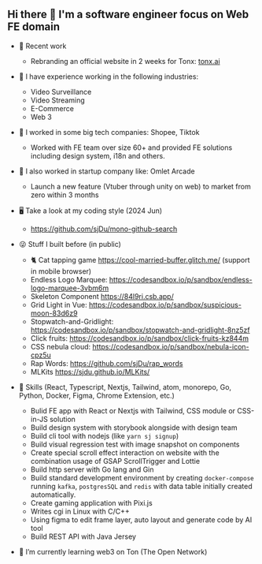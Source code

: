 ## Hi there 👋 I'm a software engineer focus on Web FE domain

- 🦴 Recent work
  - Rebranding an official website in 2 weeks for Tonx: [tonx.ai](https://tonx.ai/)
- 🏅 I have experience working in the following industries:
  - Video Surveillance
  - Video Streaming
  - E-Commerce
  - Web 3
- 🏢 I worked in some big tech companies: Shopee, Tiktok
  - Worked with FE team over size 60+ and provided FE solutions including design system, i18n and others.
- 🚀 I also worked in startup company like: Omlet Arcade
  - Launch a new feature (Vtuber through unity on web) to market from zero within 3 months
- 🖥 Take a look at my coding style (2024 Jun)
  -   https://github.com/sjDu/mono-github-search 
- 😜 Stuff I built before (in public)
  - 🐈 Cat tapping game https://cool-married-buffer.glitch.me/ (support in mobile browser) 
  - Endless Logo Marquee: https://codesandbox.io/p/sandbox/endless-logo-marquee-3vbm6m
  - Skeleton Component https://84l9ri.csb.app/
  - Grid Light in Vue: https://codesandbox.io/p/sandbox/suspicious-moon-83d6z9
  - Stopwatch-and-Gridlight: https://codesandbox.io/p/sandbox/stopwatch-and-gridlight-8nz5zf
  - Click fruits: https://codesandbox.io/p/sandbox/click-fruits-kz844m
  - CSS nebula cloud: https://codesandbox.io/p/sandbox/nebula-icon-cpz5u
  - Rap Words: https://github.com/sjDu/rap_words
  - MLKits https://sjdu.github.io/MLKits/
- 💾 Skills (React, Typescript, Nextjs, Tailwind, atom, monorepo, Go, Python, Docker, Figma, Chrome Extension, etc.)
  - Bulid FE app with React or Nextjs with Tailwind, CSS module or CSS-in-JS solution
  - Build design system with storybook alongside with design team
  - Build cli tool with nodejs (like `yarn sj signup`)
  - Build visual regression test with image snapshot on components
  - Create special scroll effect interaction on website with the combination usage of GSAP ScrollTrigger and Lottie
  - Build http server with Go lang and Gin
  - Build standard development environment by creating `docker-compose` running `kafka`, `postgresSQL` and `redis` with data table initially created automatically.
  - Create gaming application with Pixi.js
  - Writes cgi in Linux with C/C++
  - Using figma to edit frame layer, auto layout and generate code by AI tool
  - Build REST API with Java Jersey

- 🌱 I’m currently learning web3 on Ton (The Open Network)
  


<!--
**sjDu/sjDu** is a ✨ _special_ ✨ repository because its `README.md` (this file) appears on your GitHub profile.

Here are some ideas to get you started:

- 🔭 I’m currently working on ...
- 🌱 I’m currently learning ...
- 👯 I’m looking to collaborate on ...
- 🤔 I’m looking for help with ...
- 💬 Ask me about ...
- 📫 How to reach me: ...
- 😄 Pronouns: ...
- ⚡ Fun fact: ...
-->
